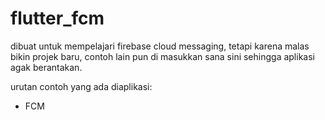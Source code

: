 # flutter_fcm

dibuat untuk mempelajari firebase cloud messaging, tetapi karena malas bikin projek baru, contoh lain pun di masukkan sana sini sehingga aplikasi agak berantakan.

urutan contoh yang ada diaplikasi:
- FCM
